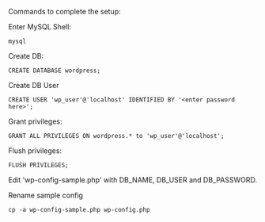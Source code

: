 Commands to complete the setup:

Enter MySQL Shell:
```
mysql
````
Create DB:
```
CREATE DATABASE wordpress;
```
Create DB User
```
CREATE USER 'wp_user'@'localhost' IDENTIFIED BY '<enter password here>';
```
Grant privileges:
```
GRANT ALL PRIVILEGES ON wordpress.* to 'wp_user'@'localhost';
```
Flush privileges:
```
FLUSH PRIVILEGES;
```

Edit 'wp-config-sample.php' with DB_NAME, DB_USER and DB_PASSWORD.

Rename sample config
```
cp -a wp-config-sample.php wp-config.php
```


